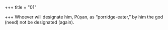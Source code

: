 +++
title = "01"

+++
Whoever will designate him, Pūṣan, as “porridge-eater,”
by him the god (need) not be designated (again).